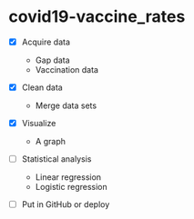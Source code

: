 # covid19-vaccine_rates
- [x] Acquire data
    - Gap data
    - Vaccination data

- [x] Clean data
    - Merge data sets 

- [x] Visualize 
    - A graph 

- [ ] Statistical analysis
    - Linear regression
    - Logistic regression

- [ ] Put in GitHub or deploy


